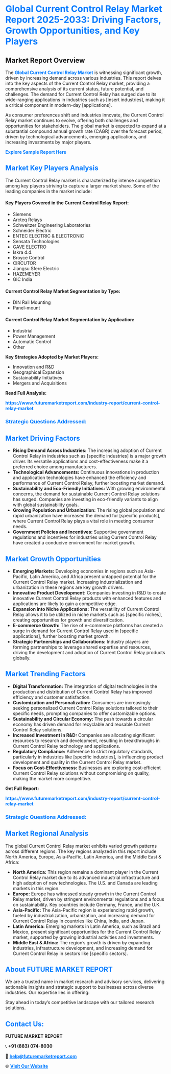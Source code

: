 <h1 style="color: #007BFF;">Global Current Control Relay Market Report 2025-2033: Driving Factors, Growth Opportunities, and Key Players</h1>

<section id="overview">
<h2>Market Report Overview</h2>
<p>The <a href="https://www.futuremarketreport.com/industry-report/current-control-relay-market" style="color: #007BFF; text-decoration: none;"><strong>Global Current Control Relay Market</strong></a> is witnessing significant growth, driven by increasing demand across various industries. This report delves into the key aspects of the Current Control Relay market, providing a comprehensive analysis of its current status, future potential, and challenges. The demand for Current Control Relay has surged due to its wide-ranging applications in industries such as [insert industries], making it a critical component in modern-day [applications].</p>
<p>As consumer preferences shift and industries innovate, the Current Control Relay market continues to evolve, offering both challenges and opportunities for stakeholders. The global market is expected to expand at a substantial compound annual growth rate (CAGR) over the forecast period, driven by technological advancements, emerging applications, and increasing investments by major players.</p>
</section>

<section id="overview">
<p><a href="https://www.futuremarketreport.com/request-sample/reportId=115560" style="color: #007BFF; text-decoration: none;"><strong>Explore Sample Report Here</strong></a></p>
</section>

<section id="key-players">
<h2 style="color: #007BFF;">Market Key Players Analysis</h2>
<p>The Current Control Relay market is characterized by intense competition among key players striving to capture a larger market share. Some of the leading companies in the market include:</p>
<h4>Key Players Covered in the Current Control Relay Report:</h4>
<ul><li>Siemens</li><li>Arcteq Relays</li><li>Schweitzer Engineering Laboratories</li><li>Schneider Electric</li><li>ENTEC ELECTRIC &amp; ELECTRONIC</li><li>Sensata Technologies</li><li>GAVE ELECTRO</li><li>Iskra d.d.</li><li>Broyce Control</li><li>CIRCUTOR</li><li>Jiangsu Sfere Electric</li><li>HAZEMEYER</li><li>GIC India</li></ul>
<h4>Current Control Relay Market Segmentation by Type:</h4>
<ul><li>DIN Rail Mounting</li><li>Panel-mount</li></ul>

<h4>Current Control Relay Market Segmentation by Application:</h4>
<ul><li>Industrial</li><li>Power Management</li><li>Automatic Control</li><li>Other</li></ul>
<p><strong>Key Strategies Adopted by Market Players:</strong></p>
<ul>
<li>Innovation and R&D</li>
<li>Geographical Expansion</li>
<li>Sustainability Initiatives</li>
<li>Mergers and Acquisitions</li>
</ul>
</section>

<section>
<p><strong>Read Full Analysis: </strong></p><a href="https://www.futuremarketreport.com/industry-report/current-control-relay-market" style="color: #007BFF; text-decoration: none;"><strong>https://www.futuremarketreport.com/industry-report/current-control-relay-market</strong></a>
<h3 style="color: #007BFF;">Strategic Questions Addressed:</h3>
</section>

<section id="driving-factors">
<h2 style="color: #007BFF;">Market Driving Factors</h2>
<ul>
<li><strong>Rising Demand Across Industries:</strong> The increasing adoption of Current Control Relay in industries such as [specific industries] is a major growth driver. Its versatile applications and cost-effectiveness make it a preferred choice among manufacturers.</li>
<li><strong>Technological Advancements:</strong> Continuous innovations in production and application technologies have enhanced the efficiency and performance of Current Control Relay, further boosting market demand.</li>
<li><strong>Sustainability and Eco-Friendly Initiatives:</strong> With growing environmental concerns, the demand for sustainable Current Control Relay solutions has surged. Companies are investing in eco-friendly variants to align with global sustainability goals.</li>
<li><strong>Growing Population and Urbanization:</strong> The rising global population and rapid urbanization have increased the demand for [specific products], where Current Control Relay plays a vital role in meeting consumer needs.</li>
<li><strong>Government Policies and Incentives:</strong> Supportive government regulations and incentives for industries using Current Control Relay have created a conducive environment for market growth.</li>
</ul>
</section>

<section id="growth-opportunities">
<h2 style="color: #007BFF;">Market Growth Opportunities</h2>
<ul>
<li><strong>Emerging Markets:</strong> Developing economies in regions such as Asia-Pacific, Latin America, and Africa present untapped potential for the Current Control Relay market. Increasing industrialization and urbanization in these regions are key growth drivers.</li>
<li><strong>Innovative Product Development:</strong> Companies investing in R&D to create innovative Current Control Relay products with enhanced features and applications are likely to gain a competitive edge.</li>
<li><strong>Expansion into Niche Applications:</strong> The versatility of Current Control Relay allows it to be utilized in niche markets such as [specific niches], creating opportunities for growth and diversification.</li>
<li><strong>E-commerce Growth:</strong> The rise of e-commerce platforms has created a surge in demand for Current Control Relay used in [specific applications], further boosting market growth.</li>
<li><strong>Strategic Partnerships and Collaborations:</strong> Industry players are forming partnerships to leverage shared expertise and resources, driving the development and adoption of Current Control Relay products globally.</li>
</ul>
</section>

<section id="trending-factors">
<h2 style="color: #007BFF;">Market Trending Factors</h2>
<ul>
<li><strong>Digital Transformation:</strong> The integration of digital technologies in the production and distribution of Current Control Relay has improved efficiency and customer satisfaction.</li>
<li><strong>Customization and Personalization:</strong> Consumers are increasingly seeking personalized Current Control Relay solutions tailored to their specific needs, prompting companies to offer customizable options.</li>
<li><strong>Sustainability and Circular Economy:</strong> The push towards a circular economy has driven demand for recyclable and reusable Current Control Relay solutions.</li>
<li><strong>Increased Investment in R&D:</strong> Companies are allocating significant resources to research and development, resulting in breakthroughs in Current Control Relay technology and applications.</li>
<li><strong>Regulatory Compliance:</strong> Adherence to strict regulatory standards, particularly in industries like [specific industries], is influencing product development and quality in the Current Control Relay market.</li>
<li><strong>Focus on Cost-Effectiveness:</strong> Businesses are exploring cost-efficient Current Control Relay solutions without compromising on quality, making the market more competitive.</li>
</ul>
</section>

<section>
<p><strong>Get Full Report: </strong></p><a href="https://www.futuremarketreport.com/industry-report/current-control-relay-market" style="color: #007BFF; text-decoration: none;"><strong>https://www.futuremarketreport.com/industry-report/current-control-relay-market</strong></a>
<h3 style="color: #007BFF;">Strategic Questions Addressed:</h3>
</section>


<section id="regional-analysis">
<h2 style="color: #007BFF;">Market Regional Analysis</h2>
<p>The global Current Control Relay market exhibits varied growth patterns across different regions. The key regions analyzed in this report include North America, Europe, Asia-Pacific, Latin America, and the Middle East & Africa:</p>
<ul>
<li><strong>North America:</strong> This region remains a dominant player in the Current Control Relay market due to its advanced industrial infrastructure and high adoption of new technologies. The U.S. and Canada are leading markets in this region.</li>
<li><strong>Europe:</strong> Europe has witnessed steady growth in the Current Control Relay market, driven by stringent environmental regulations and a focus on sustainability. Key countries include Germany, France, and the U.K.</li>
<li><strong>Asia-Pacific:</strong> The Asia-Pacific region is experiencing rapid growth, fueled by industrialization, urbanization, and increasing demand for Current Control Relay in countries like China, India, and Japan.</li>
<li><strong>Latin America:</strong> Emerging markets in Latin America, such as Brazil and Mexico, present significant opportunities for the Current Control Relay market, supported by growing industrial activities and investments.</li>
<li><strong>Middle East & Africa:</strong> The region’s growth is driven by expanding industries, infrastructure development, and increasing demand for Current Control Relay in sectors like [specific sectors].</li>
</ul>
</section>

<footer>
<h2 style="color: #007BFF;">About FUTURE MARKET REPORT</h2>
<p>We are a trusted name in market research and advisory services, delivering actionable insights and strategic support to businesses across diverse industries. Our expertise lies in offering:</p>

<p>Stay ahead in today’s competitive landscape with our tailored research solutions.</p>

<h2 style="color: #007BFF;">Contact Us:</h2>
<p><strong>FUTURE MARKET REPORT</strong></p>
<p>📞 <strong>+91 (883) 074-8030</strong></p>
<p>📧 <strong><a href="mailto:help@futuremarketreport.com" style="color: #007BFF;">help@futuremarketreport.com</a></strong></p>
<p>🌐 <strong><a href="https://www.futuremarketreport.com/" style="color: #007BFF;">Visit Our Website</a></strong></p>
</footer>